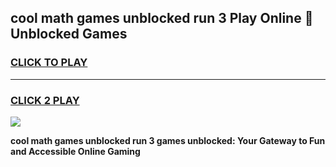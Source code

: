 
## cool math games unblocked run 3 Play Online 👋 Unblocked Games
<h3>
<a href="https://news.freeplayer.one?title=cool_math_games_unblocked_run_3&ref=17CMG">CLICK TO PLAY</a></h3>
<hr>

<h3>
<a href="https://news.freeplayer.one?title=cool_math_games_unblocked_run_3&ref=17CMG">CLICK 2 PLAY</a>
  
</h3>

<a href="https://news.freeplayer.one?title=cool_math_games_unblocked_run_3&ref=17CMG/"><img src="https://clearcache.store/games.png"></a>


**cool math games unblocked run 3 games unblocked: Your Gateway to Fun and Accessible Online Gaming**

